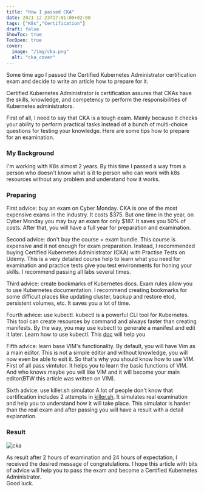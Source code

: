 ```yaml
---
title: "How I passed CKA"
date: 2021-12-23T17:01:00+02:00
tags: ["K8s","Certification"]
draft: false
ShowToc: true
TocOpen: true
cover:
  image: "/img/cka.png"
  alt: "cka_cover"
---
```


Some time ago I passed the Certified Kubernetes Administrator certification exam
and decide to write an article how to prepare for it.

Certified Kubernetes Administrator is certification assures that CKAs
have the skills, knowledge, and competency to perform the responsibilities of
Kubernetes administrators.

First of all, I need to say that CKA is a tough exam. Mainly because it checks your
ability to perform practical tasks instead of a bunch of multi-choice questions
for testing your knowledge.
Here are some tips how to prepare for an examination.

### My Background

I'm working with K8s almost 2 years. By this time I passed a way from a person who doesn't know what is it to
person who can work with k8s resources without any problem and understand how it works.

### Preparing

First advice: buy an exam on Cyber Monday.
CKA is one of the most expensive exams in the industry. It costs $375.
But one time in the year, on Cyber Monday you may buy an exam for only $187. It saves you 50% of costs.
After that, you will have a full year for preparation and examination.

Second advice: don't buy the course + exam bundle.
This course is expensive and it not enough
for exam preparation. Instead, I recommended buying Certified Kubernetes Administrator (CKA)
with Practise Tests on Udemy. This is a very detailed course help to learn what you need for
examination and practice tests give you test environments for honing your skills. I recommend
passing all labs several times.

Third advice: create bookmarks of Kubernetes docs.
Exam rules allow you to use Kubernetes documentation.
I recommend creating bookmarks for some difficult places like
updating cluster, backup and restore etcd, persistent volumes, etc.
It saves you a lot of time.

Fourth advice: use kubectl.
kubectl is a powerful CLI tool for Kubernetes. This tool can create resources by command and
always faster than creating manifests. By the way, you may use kubectl to generate a manifest and
edit it later. Learn how to use kubectl. This [doc](https://kubernetes.io/docs/reference/generated/kubectl/kubectl-commands) will help you

Fifth advice: learn base VIM's functionality.
By default, you will have Vim as a main editor. This is not a simple editor and without knowledge,
you will now even be able to exit it. So that's why you should know how to use VIM.
First of all pass vimtutor. It helps you to learn the basic functions of VIM. And who knows maybe
you will like VIM and it will become your main editor(BTW this article was written on VIM).

Sixth advice: use killer.sh simulator
A lot of people don't know that certification includes 2 attempts in [killer.sh](https://killer.sh). It simulates real
examination and help you to understand how it will take place.
This simulator is harder than the real exam and after passing you will have a result with a detail explanation.

### Result

![cka](img/cka_cert.png)

As result after 2 hours of examination and 24 hours of expectation, I received the desired message of congratulations.
I hope this article with bits of advice will help you to pass the exam and become a Certified Kubernetes Administrator.   
Good luck.

